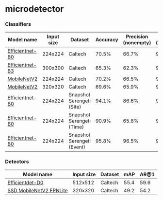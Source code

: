 # microdetector

### Classifiers
Model name | Input size | Dataset | Accuracy | Precision (nonempty) | Recall (nonempty)
-----------|------------|---------|----------|----------------------|------------------
[Efficientnet-B0](https://drive.google.com/file/d/1HRfmJyC_1QkYdrRHJdrLhzAQ16NmbVlv/view?usp=sharing) | 224x224 | Caltech | 70.5% | 66.7% | 90.6%
[Efficientnet-B3](https://drive.google.com/file/d/1-30yk2IWMQqMIPbQVQPq01icUn8BmFTO/view?usp=sharing) | 300x300 | Caltech | 65.3% | 62.3% | 90.2%
[MobileNetV2](https://drive.google.com/file/d/1eyqC4kgYoXdvCGeEI4cCOTI5U7FIei5R/view?usp=sharing) | 224x224 | Caltech | 70.2% | 66.5% | 90.4%
[MobileNetV2](https://drive.google.com/file/d/16w5kz3cWhfyIooP3axfXfVXZlvyTyuFL/view?usp=sharing) | 320x320 | Caltech | 69.6% | 65.9% | 90.6%
[Efficientnet-B0](https://drive.google.com/file/d/1xbXNvgvRoSYPgv7ZC7RPmDWuz2gHzhYy/view?usp=sharing) | 224x224 | Snapshot Serengeti (Site) | 94.1% | 86.6% | 93.6%
[Efficientnet-B0](https://drive.google.com/file/d/1T6TYGkcpKmjnG6LJtS8OCcabtDCle1Yw/view?usp=sharing) | 224x224 | Snapshot Serengeti (Time) | 90.9% | 65.8% | 92.9%
[Efficientnet-B0](https://drive.google.com/file/d/1zkDN1g8LeBdgqFoGEBqgbcGdoKjpLn-3/view?usp=sharing) | 224x224 | Snapshot Serengeti (Event) | 95.8% | 96.5% | 95.0%


### Detectors
Model name | Input size | Dataset | mAP | AR@1
-----------|------------|---------|-----|-----
[Efficientdet-D0](https://drive.google.com/file/d/1GYHDhKiLxBPlL_ttPq9nKXF2qn0rnhH5/view?usp=sharing) | 512x512 | Caltech | 55.4 | 59.6
[SSD MobileNetV2 FPNLite](https://drive.google.com/file/d/1nKmrkW2lIVv-XdaaIZKwMK2PaOB9U-a3/view?usp=sharing) | 320x320 | Caltech | 49.2 | 54.2